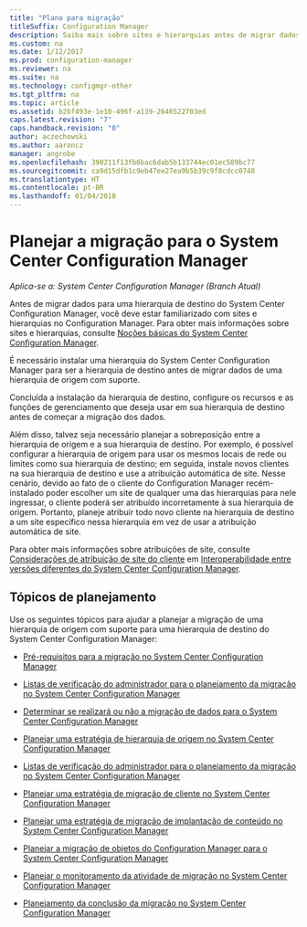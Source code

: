 ```yaml
---
title: "Plano para migração"
titleSuffix: Configuration Manager
description: Saiba mais sobre sites e hierarquias antes de migrar dados para uma hierarquia de destino do System Center Configuration Manager.
ms.custom: na
ms.date: 1/12/2017
ms.prod: configuration-manager
ms.reviewer: na
ms.suite: na
ms.technology: configmgr-other
ms.tgt_pltfrm: na
ms.topic: article
ms.assetid: b2bf493e-1e10-496f-a139-2646522703ed
caps.latest.revision: "7"
caps.handback.revision: "0"
author: aczechowski
ms.author: aaroncz
manager: angrobe
ms.openlocfilehash: 390211f13fb6bac6dab5b133744ec01ec589bc77
ms.sourcegitcommit: ca9d15dfb1c9eb47ee27ea9b5b39c9f8cdcc0748
ms.translationtype: HT
ms.contentlocale: pt-BR
ms.lasthandoff: 01/04/2018
---
```

# <a name="plan-for-migration-to-system-center-configuration-manager"></a>Planejar a migração para o System Center Configuration Manager

*Aplica-se a: System Center Configuration Manager (Branch Atual)*

Antes de migrar dados para uma hierarquia de destino do System Center Configuration Manager, você deve estar familiarizado com sites e hierarquias no Configuration Manager. Para obter mais informações sobre sites e hierarquias, consulte [Noções básicas do System Center Configuration Manager](../../core/understand/fundamentals.md).  

 É necessário instalar uma hierarquia do System Center Configuration Manager para ser a hierarquia de destino antes de migrar dados de uma hierarquia de origem com suporte.  

 Concluída a instalação da hierarquia de destino, configure os recursos e as funções de gerenciamento que deseja usar em sua hierarquia de destino antes de começar a migração dos dados.  

 Além disso, talvez seja necessário planejar a sobreposição entre a hierarquia de origem e a sua hierarquia de destino. Por exemplo, é possível configurar a hierarquia de origem para usar os mesmos locais de rede ou limites como sua hierarquia de destino; em seguida, instale novos clientes na sua hierarquia de destino e use a atribuição automática de site. Nesse cenário, devido ao fato de o cliente do Configuration Manager recém-instalado poder escolher um site de qualquer uma das hierarquias para nele ingressar, o cliente poderá ser atribuído incorretamente à sua hierarquia de origem. Portanto, planeje atribuir todo novo cliente na hierarquia de destino a um site específico nessa hierarquia em vez de usar a atribuição automática de site.  

 Para obter mais informações sobre atribuições de site, consulte [Considerações de atribuição de site do cliente](../../core/plan-design/hierarchy/interoperability-between-different-versions.md#BKMK_SupConfigSiteAssignment) em [Interoperabilidade entre versões diferentes do System Center Configuration Manager](../../core/plan-design/hierarchy/interoperability-between-different-versions.md).  

## <a name="plan-topics"></a>Tópicos de planejamento  
 Use os seguintes tópicos para ajudar a planejar a migração de uma hierarquia de origem com suporte para uma hierarquia de destino do System Center Configuration Manager:

-   [Pré-requisitos para a migração no System Center Configuration Manager](../../core/migration/prerequisites-for-migration.md)  

-   [Listas de verificação do administrador para o planejamento da migração no System Center Configuration Manager](../../core/migration/administrator-checklists-for-migration-planning.md)  

-   [Determinar se realizará ou não a migração de dados para o System Center Configuration Manager](../../core/migration/determine-whether-to-migrate-data.md)  

-   [Planejar uma estratégia de hierarquia de origem no System Center Configuration Manager](../../core/migration/planning-a-source-hierarchy-strategy.md)  

-   [Listas de verificação do administrador para o planejamento da migração no System Center Configuration Manager](../../core/migration/administrator-checklists-for-migration-planning.md)  

-   [Planejar uma estratégia de migração de cliente no System Center Configuration Manager](../../core/migration/planning-a-client-migration-strategy.md)  

-   [Planejar uma estratégia de migração de implantação de conteúdo no System Center Configuration Manager](../../core/migration/planning-a-content-deployment-migration-strategy.md)  

-   [Planejar a migração de objetos do Configuration Manager para o System Center Configuration Manager](../../core/migration/planning-for-the-migration-of-objects.md)  

-   [Planejar o monitoramento da atividade de migração no System Center Configuration Manager](../../core/migration/planning-to-monitor-migration-activity.md)  

-   [Planejamento da conclusão da migração no System Center Configuration Manager](../../core/migration/planning-to-complete-migration.md)  
